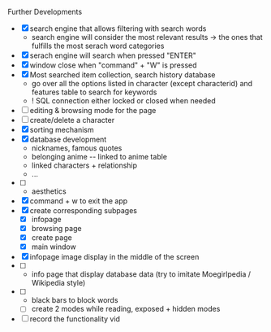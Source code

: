 Further Developments

 - [x] search engine that allows filtering with search words
	- search engine will consider the most relevant results -> the ones that fulfills the most serach word categories
 - [x] serach engine will search when pressed "ENTER"
 - [x] window close when "command" + "W" is pressed
 - [x] Most searched item collection, search history database 
	- go over all the options listed in character (except characterid) and features table to search for keywords
	- ! SQL connection either locked or closed when needed
 - [ ] editing & browsing mode for the page
 - [ ] create/delete a character
 - [x] sorting mechanism
 - [x] database development
 	- nicknames, famous quotes
 	- belonging anime -- linked to anime table
 	- linked characters + relationship
 	- ...
 - [ ] * aesthetics
 - [x] command + w to exit the app
 - [x] create corresponding subpages
 	- [x] infopage
 	- [x] browsing page
 	- [x] create page
 	- [x] main window
 - [x] infopage image display in the middle of the screen
 - [ ] * info page that display database data (try to imitate Moegirlpedia / Wikipedia style)
 - [ ] * black bars to block words
 	- [ ] create 2 modes while reading, exposed + hidden modes
 - [ ] record the functionality vid
